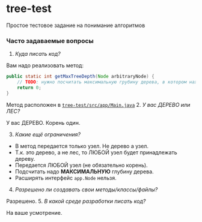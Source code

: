 # tree-test
Простое тестовое задание на понимание алгоритмов
### Часто задаваемые вопросы

1. *Куда писать код?* 

 Вам надо реализовать метод:
 ```java
public static int getMaxTreeDepth(Node arbitraryNode) {
     // TODO: нужно посчитать максимальную грубину дерева, в котором находится переданный узел
     return 0;
 }
 ```
 Метод расположен в [`tree-test/src/app/Main.java`](https://github.com/kaluchi/tree-test/blob/master/src/app/Main.java) 
2. *У вас ДЕРЕВО или ЛЕС?*
 
 У вас ДЕРЕВО. Корень один. 

3. *Какие ещё ограничения?*  
 * В метод передается только узел. Не дерево а узел.
 * Т.к. это дерево, а не лес, то ЛЮБОЙ узел будет принадлежать дереву.
 * Передается ЛЮБОЙ узел (не обязательно корень).
 * Подсчитать надо **МАКСИМАЛЬНУЮ** глубину дерева.
 * Расширять интерфейс `app.Node` нельзя.
4. *Разрешено ли создавать свои методы/классы/файлы?*

  Разрешено.
5. *В какой среде разработки писать код?*

 На ваше усмотрение.


 
